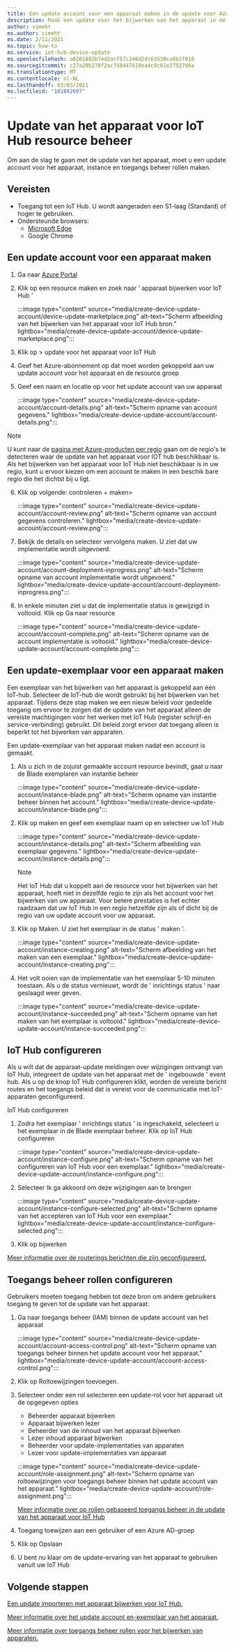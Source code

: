 ```yaml
---
title: Een update account voor een apparaat maken in de update voor Azure IoT Hub | Microsoft Docs
description: Maak een update voor het bijwerken van het apparaat in de update voor Azure IoT Hub.
author: vimeht
ms.author: vimeht
ms.date: 2/11/2021
ms.topic: how-to
ms.service: iot-hub-device-update
ms.openlocfilehash: a0201882b74d2acf57c246d2dc63530ca8b1f010
ms.sourcegitcommit: c27a20b278f2ac758447418ea4c8c61e27927d6a
ms.translationtype: MT
ms.contentlocale: nl-NL
ms.lasthandoff: 03/03/2021
ms.locfileid: "101692607"
---
```

# <a name="device-update-for-iot-hub-resource-management"></a>Update van het apparaat voor IoT Hub resource beheer

Om aan de slag te gaan met de update van het apparaat, moet u een update account voor het apparaat, instance en toegangs beheer rollen maken. 

## <a name="prerequisites"></a>Vereisten

* Toegang tot een IoT Hub. U wordt aangeraden een S1-laag (Standard) of hoger te gebruiken. 
* Ondersteunde browsers:
  * [Microsoft Edge](https://www.microsoft.com/edge)
  * Google Chrome

## <a name="create-a-device-update-account"></a>Een update account voor een apparaat maken

1. Ga naar [Azure Portal](https://portal.azure.com)

2. Klik op een resource maken en zoek naar ' apparaat bijwerken voor IoT Hub '

   :::image type="content" source="media/create-device-update-account/device-update-marketplace.png" alt-text="Scherm afbeelding van het bijwerken van het apparaat voor IoT Hub bron." lightbox="media/create-device-update-account/device-update-marketplace.png":::

3. Klik op > update voor het apparaat voor IoT Hub

4. Geef het Azure-abonnement op dat moet worden gekoppeld aan uw update account voor het apparaat en de resource groep

5. Geef een naam en locatie op voor het update account van uw apparaat

   :::image type="content" source="media/create-device-update-account/account-details.png" alt-text="Scherm opname van account gegevens." lightbox="media/create-device-update-account/account-details.png":::

 > [!NOTE]
 > U kunt naar de [pagina met Azure-producten per regio](https://azure.microsoft.com/global-infrastructure/services/?products=iot-hub) gaan om de regio's te detecteren waar de update van het apparaat voor IOT hub beschikbaar is. Als het bijwerken van het apparaat voor IoT Hub niet beschikbaar is in uw regio, kunt u ervoor kiezen om een account te maken in een beschik bare regio die het dichtst bij u ligt. 

6. Klik op volgende: controleren + maken>

   :::image type="content" source="media/create-device-update-account/account-review.png" alt-text="Scherm opname van account gegevens controleren." lightbox="media/create-device-update-account/account-review.png":::

7. Bekijk de details en selecteer vervolgens maken. U ziet dat uw implementatie wordt uitgevoerd. 

   :::image type="content" source="media/create-device-update-account/account-deployment-inprogress.png" alt-text="Scherm opname van account implementatie wordt uitgevoerd." lightbox="media/create-device-update-account/account-deployment-inprogress.png":::

8. In enkele minuten ziet u dat de implementatie status is gewijzigd in voltooid. Klik op Ga naar resource

   :::image type="content" source="media/create-device-update-account/account-complete.png" alt-text="Scherm opname van de account implementatie is voltooid." lightbox="media/create-device-update-account/account-complete.png":::

## <a name="create-a-device-update-instance"></a>Een update-exemplaar voor een apparaat maken 

Een exemplaar van het bijwerken van het apparaat is gekoppeld aan één IoT-hub. Selecteer de IoT-hub die wordt gebruikt bij het bijwerken van het apparaat. Tijdens deze stap maken we een nieuw beleid voor gedeelde toegang om ervoor te zorgen dat de update van het apparaat alleen de vereiste machtigingen voor het werken met IoT Hub (register schrijf-en service-verbinding) gebruikt. Dit beleid zorgt ervoor dat toegang alleen is beperkt tot het bijwerken van apparaten.

Een update-exemplaar van het apparaat maken nadat een account is gemaakt.

1. Als u zich in de zojuist gemaakte account resource bevindt, gaat u naar de Blade exemplaren van instantie beheer

   :::image type="content" source="media/create-device-update-account/instance-blade.png" alt-text="Scherm opname van instantie beheer binnen het account." lightbox="media/create-device-update-account/instance-blade.png":::

2. Klik op maken en geef een exemplaar naam op en selecteer uw IoT Hub

   :::image type="content" source="media/create-device-update-account/instance-details.png" alt-text="Scherm afbeelding van exemplaar gegevens." lightbox="media/create-device-update-account/instance-details.png":::

   > [!NOTE] 
   > Het IoT Hub dat u koppelt aan de resource voor het bijwerken van het apparaat, hoeft niet in dezelfde regio te zijn als het account voor het bijwerken van uw apparaat. Voor betere prestaties is het echter raadzaam dat uw IoT Hub in een regio hetzelfde zijn als of dicht bij de regio van uw update account voor uw apparaat. 

3. Klik op Maken. U ziet het exemplaar in de status ' maken '. 

   :::image type="content" source="media/create-device-update-account/instance-creating.png" alt-text="Scherm afbeelding van het maken van een exemplaar." lightbox="media/create-device-update-account/instance-creating.png":::

4. Het volt ooien van de implementatie van het exemplaar 5-10 minuten toestaan. Als u de status vernieuwt, wordt de ' inrichtings status ' naar geslaagd weer geven.

   :::image type="content" source="media/create-device-update-account/instance-succeeded.png" alt-text="Scherm opname van het maken van het exemplaar is voltooid." lightbox="media/create-device-update-account/instance-succeeded.png":::

## <a name="configure-iot-hub"></a>IoT Hub configureren 

Als u wilt dat de apparaat-update meldingen over wijzigingen ontvangt van IoT Hub, integreert de update van het apparaat met de ' ingebouwde ' event hub. Als u op de knop IoT Hub configureren klikt, worden de vereiste bericht routes en het toegangs beleid dat is vereist voor de communicatie met IoT-apparaten geconfigureerd. 

IoT Hub configureren

1. Zodra het exemplaar ' inrichtings status ' is ingeschakeld, selecteert u het exemplaar in de Blade exemplaar beheer. Klik op IoT Hub configureren

   :::image type="content" source="media/create-device-update-account/instance-configure.png" alt-text="Scherm opname van het configureren van IoT Hub voor een exemplaar." lightbox="media/create-device-update-account/instance-configure.png":::

2. Selecteer Ik ga akkoord om deze wijzigingen aan te brengen

   :::image type="content" source="media/create-device-update-account/instance-configure-selected.png" alt-text="Scherm opname van het accepteren van IoT Hub voor een exemplaar." lightbox="media/create-device-update-account/instance-configure-selected.png":::

3. Klik op bijwerken

[Meer informatie over de routerings berichten die zijn geconfigureerd.](device-update-resources.md) 


## <a name="configure-access-control-roles"></a>Toegangs beheer rollen configureren

Gebruikers moeten toegang hebben tot deze bron om andere gebruikers toegang te geven tot de update van het apparaat. 

1. Ga naar toegangs beheer (IAM) binnen de update account van het apparaat

   :::image type="content" source="media/create-device-update-account/account-access-control.png" alt-text="Scherm opname van toegangs beheer binnen het update account voor het apparaat." lightbox="media/create-device-update-account/account-access-control.png":::

2. Klik op Roltoewijzingen toevoegen.

3. Selecteer onder een rol selecteren een update-rol voor het apparaat uit de opgegeven opties
     - Beheerder apparaat bijwerken
     - Apparaat bijwerken lezer
     - Beheerder van de inhoud van het apparaat bijwerken
     - Lezer inhoud apparaat bijwerken
     - Beheerder voor update-implementaties van apparaten
     - Lezer voor update-implementaties van apparaat
     
   :::image type="content" source="media/create-device-update-account/role-assignment.png" alt-text="Scherm opname van roltoewijzingen voor toegangs beheer binnen het update account van het apparaat." lightbox="media/create-device-update-account/role-assignment.png":::
    
    [Meer informatie over op rollen gebaseerd toegangs beheer in de update van het apparaat voor IoT Hub](device-update-control-access.md) 
    
4. Toegang toewijzen aan een gebruiker of een Azure AD-groep
5. Klik op Opslaan
6. U bent nu klaar om de update-ervaring van het apparaat te gebruiken vanuit uw IoT Hub

## <a name="next-steps"></a>Volgende stappen

[Een update importeren met apparaat bijwerken voor IoT Hub.](import-update.md)

[Meer informatie over het update account en-exemplaar van het apparaat.](device-update-resources.md) 

[Meer informatie over toegangs beheer rollen voor het bijwerken van apparaten. ](device-update-control-access.md) 

